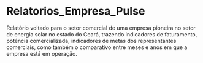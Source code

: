 # Relatorios_Empresa_Pulse
Relatório voltado para o setor comercial de uma empresa pioneira no setor de energia solar no estado do Ceará, trazendo indicadores de faturamento, potência comercializada, indicadores de metas dos representantes comerciais, como também o comparativo entre meses e anos em que a empresa está em operação.
